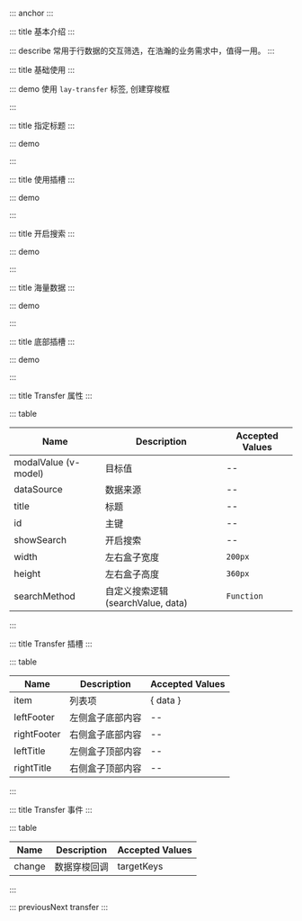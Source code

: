 ::: anchor
:::

::: title 基本介绍
:::

::: describe 常用于行数据的交互筛选，在浩瀚的业务需求中，值得一用。
:::

::: title 基础使用
:::

::: demo 使用 `lay-transfer` 标签, 创建穿梭框

<template>
  <lay-transfer v-model="value1" :dataSource="dataSource1">
    <template #leftTitle> 标题1 </template>
    <template #rightTitle> 标题2 </template>
  </lay-transfer>
</template>

<script>
import { ref } from 'vue'

export default {
  setup() {

    const value1 = ref(['1']);
    const dataSource1 = ref([{id:'1', title:'易大师', disabled: true},{id:'2', title:'战争之王'}])

    return {
      value1,
      dataSource1
    }
  }
}
</script>

:::

::: title 指定标题
:::

::: demo

<template>
  <lay-transfer v-model="value2" :dataSource="dataSource2" :title="title"></lay-transfer>
</template>

<script>
import { ref } from 'vue'

export default {
  setup() {

    const value2 = ref([]);
    const dataSource2 = [{id:'1', title:'易大师'},{id:'2', title:'战争之王'}]
    const title = ['我喜欢的','我不喜欢的']

    return {
      value2,
      dataSource2,
      title
    }
  }
}
</script>

:::

::: title 使用插槽
:::

::: demo

<template>
  <lay-transfer v-model="value3" :dataSource="dataSource3">
    <template v-slot:item="{ data }">
      {{data.id}}
    </template>
  </lay-transfer>
</template>

<script>
import { ref } from 'vue'

export default {
  setup() {

    const value3 = ref([]);
    const dataSource3 = [{id:'1', title:'易大师'},{id:'2', title:'战争之王'}]

    return {
      value3,
      dataSource3
    }
  }
}
</script>

:::


::: title 开启搜索
:::

::: demo

<template>
  <lay-transfer v-model="value6" :dataSource="dataSource6" :showSearch="true" :searchMethod="searchMethod">
    <template v-slot:item="{ data }">
      {{data.label}}
    </template>
  </lay-transfer>
</template>

<script>
import { ref } from 'vue'

export default {
  setup() {

    const value6 = ref([]);

    const dataSource6 = [
      {id:'1', label:'无影剑'},
      {id:'2', label:'逸龙剑'},
      {id:'3', label:'精灵之语'},
      {id:'4', label:'十字斩刀-斗'},
      {id:'5', label:'落炎魔杖'},
      {id:'6', label:'石中剑'},
      {id:'7', label:'屠戮之刃'}
    ]

    const searchMethod = (text, item) => {
      console.log("text:" + text)
      return item.label.indexOf(text) != -1;
    }
    
    return {
      value6,
      dataSource6,
      searchMethod
    }
  }
}
</script>

::: 

::: title 海量数据
:::

::: demo

<template>
  <lay-transfer v-model="value4" :dataSource="dataSource4"></lay-transfer>
</template>

<script>
import { ref } from 'vue'

export default {
  setup() {

    const value4 = ref([]);

    const dataSource4 = [
      {id:'1', title:'无影剑'},
      {id:'2', title:'逸龙剑'},
      {id:'3', title:'精灵之语'},
      {id:'4', title:'十字斩刀-斗'},
      {id:'5', title:'落炎魔杖'},
      {id:'6', title:'石中剑'},
      {id:'7', title:'屠戮之刃'},
      {id:'8', title:'无影剑'},
      {id:'9', title:'逸龙剑'},
      {id:'10', title:'精灵之语'},
      {id:'11', title:'十字斩刀-斗'},
      {id:'12', title:'落炎魔杖'},
      {id:'13', title:'石中剑'},
      {id:'14', title:'屠戮之刃'},
      {id:'15', title:'落炎魔杖'},
      {id:'16', title:'石中剑'},
      {id:'17', title:'屠戮之刃'},
      {id:'18', title:'无影剑'},
      {id:'19', title:'逸龙剑'},
      {id:'20', title:'精灵之语'},
      {id:'21', title:'十字斩刀-斗'},
      {id:'22', title:'落炎魔杖'},
      {id:'23', title:'石中剑'},
      {id:'24', title:'屠戮之刃'}
    ]
    
    return {
      value4,
      dataSource4
    }
  }
}
</script>

:::

::: title 底部插槽
:::

::: demo

<template>
  <lay-transfer v-model="value5" :dataSource="dataSource5">
    <template v-slot:leftFooter>左侧底部</template>
    <template v-slot:rightFooter>右侧底部</template>
  </lay-transfer>
</template>

<script>
import { ref } from 'vue'

export default {
  setup() {

    const value5 = ref([])

    const dataSource5 = [
      {id:'1', title:'无影剑'},
      {id:'2', title:'逸龙剑'},
      {id:'3', title:'精灵之语'},
      {id:'4', title:'十字斩刀-斗'},
      {id:'5', title:'落炎魔杖'},
      {id:'6', title:'石中剑'},
      {id:'7', title:'屠戮之刃'}
    ]
    
    return {
      value5,
      dataSource5
    }
  }
}
</script>

::: 

::: title Transfer 属性
:::

::: table

| Name       | Description | Accepted Values |
| ---------- | ----------- | --------------- |
| modalValue (v-model) | 目标值    | --              |
| dataSource | 数据来源    | --              |
| title      | 标题        | --              |
| id         | 主键        | --              |
| showSearch | 开启搜索        | --              |
| width      | 左右盒子宽度        | `200px`              |
| height     | 左右盒子高度        |  `360px`              |
| searchMethod  | 自定义搜索逻辑 (searchValue, data)    | `Function` | -- | -- |

:::

::: title Transfer 插槽
:::

::: table

| Name | Description | Accepted Values |
| ---- | ----------- | --------------- |
| item | 列表项      | { data }        |
| leftFooter | 左侧盒子底部内容      | --      |
| rightFooter | 右侧盒子底部内容      | --        |
| leftTitle | 左侧盒子顶部内容      | --      |
| rightTitle | 右侧盒子顶部内容      | --        |

:::

::: title Transfer 事件
:::

::: table

| Name | Description | Accepted Values |
| ---- | ----------- | --------------- |
| change | 数据穿梭回调      | targetKeys        |

:::

::: previousNext transfer
:::